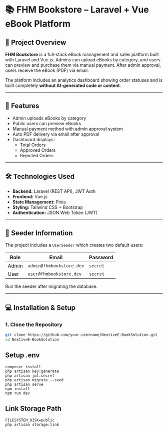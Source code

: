 # 📚 FHM Bookstore – Laravel + Vue eBook Platform

## 📝 Project Overview

**FHM Bookstore** is a full-stack eBook management and sales platform built with Laravel and Vue.js. Admins can upload eBooks by category, and users can preview and purchase them via manual payment. After admin approval, users receive the eBook (PDF) via email.

The platform includes an analytics dashboard showing order statuses and is built completely **without AI-generated code or content**.

---

## 🚀 Features

-   Admin uploads eBooks by category
-   Public users can preview eBooks
-   Manual payment method with admin approval system
-   Auto PDF delivery via email after approval
-   Dashboard displays:
    -   Total Orders
    -   Approved Orders
    -   Rejected Orders

---

## 🛠️ Technologies Used

-   **Backend:** Laravel (REST API), JWT Auth
-   **Frontend:** Vue.js
-   **State Management:** Pinia
-   **Styling:** Tailwind CSS + Bootstrap
-   **Authentication:** JSON Web Token (JWT)

---

## 🧪 Seeder Information

The project includes a `UserSeeder` which creates two default users:

| Role  | Email                    | Password |
| ----- | ------------------------ | -------- |
| Admin | `admin@fhmbookstore.dev` | `secret` |
| User  | `user@fhmbookstore.dev`  | `secret` |

Run the seeder after migrating the database.

---

## 💻 Installation & Setup

### 1. Clone the Repository

```bash
git clone https://github.com/your-username/NextiveE-BookSolution.git
cd NextiveE-BookSolution

```

## Setup .env

```
composer install
php artisan key:generate
php artisan jwt:secret
php artisan migrate --seed
php artisan serve
npm install
npm run dev
```

## Link Storage Path

```
FILESYSTEM_DISK=public
php artisan storage:link
```
